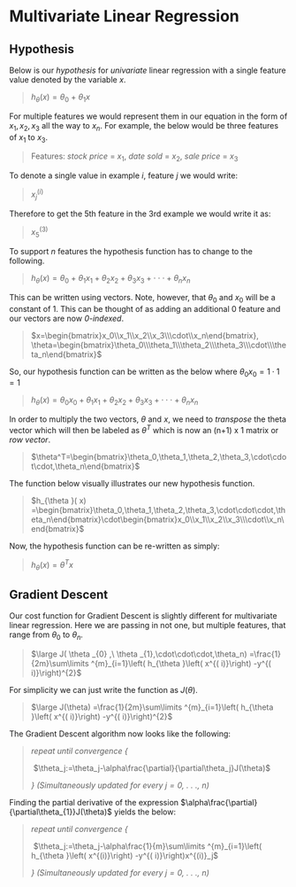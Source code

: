 # Multivariate Linear Regression

## Hypothesis

Below is our *hypothesis* for *univariate* linear regression with a single feature value denoted by the variable $x$.

> $h_{\theta }( x) =\theta _{0} \ +\ \theta _{1} x$

For multiple features we would represent them in our equation in the form of $x_1, x_2, x_3$ all the way to $x_n$. For example, the below would be three features of $x_1$ to $x_3$.

> Features: *stock price* = $x_1$, *date sold* = $x_2$, *sale price* = $x_3$

To denote a single value in example $i$, feature $j$ we would write:

> $x^{(i)}_j$

Therefore to get the 5th feature in the 3rd example we would write it as:

> $x^{(3)}_5$

To support $n$ features the hypothesis function has to change to the following.

> $h_{\theta }( x) =\theta _{0} \ +\ \theta _1x_1+ \theta _2x_2+ \theta _3x_3+\cdot\cdot\cdot+ \theta _nx_n$

This can be written using vectors. Note, however, that $\theta_0$ and $x_0$ will be a constant of 1. This can be thought of as adding an additional 0 feature and our vectors are now *0-indexed*.

> $x=\begin{bmatrix}x_0\\x_1\\x_2\\x_3\\\cdot\\x_n\end{bmatrix}, \theta=\begin{bmatrix}\theta_0\\\theta_1\\\theta_2\\\theta_3\\\cdot\\\theta_n\end{bmatrix}$

So, our hypothesis function can be written as the below where $\theta _0x_0 = 1\cdot1=1$

> $h_{\theta }( x) =\theta _0x_0 +\theta _1x_1+ \theta _2x_2+ \theta _3x_3+\cdot\cdot\cdot+ \theta _nx_n$

In order to multiply the two vectors, $\theta$ and $x$, we need to *transpose* the theta vector which will then be labeled as $\theta^T$ which is now an (n+1) x 1 matrix or *row vector*.

> $\theta^T=\begin{bmatrix}\theta_0,\theta_1,\theta_2,\theta_3,\cdot\cdot\cdot,\theta_n\end{bmatrix}$

The function below visually illustrates our new hypothesis function.

> $h_{\theta }( x) =\begin{bmatrix}\theta_0,\theta_1,\theta_2,\theta_3,\cdot\cdot\cdot,\theta_n\end{bmatrix}\cdot\begin{bmatrix}x_0\\x_1\\x_2\\x_3\\\cdot\\x_n\end{bmatrix}$

Now, the hypothesis function can be re-written as simply:

> $h_{\theta }( x) =\theta^Tx$

## Gradient Descent

Our cost function for Gradient Descent is slightly different for multivariate linear regression. Here we are passing in not one, but multiple features, that range from $\theta_0$ to $\theta_n$.

> $\large J( \theta _{0} ,\ \theta _{1},\cdot\cdot\cdot,\theta_n) =\frac{1}{2m}\sum\limits ^{m}_{i=1}\left( h_{\theta }\left( x^{( i)}\right) -y^{( i)}\right)^{2}$

For simplicity we can just write the function as $J(\theta)$.

> $\large J(\theta) =\frac{1}{2m}\sum\limits ^{m}_{i=1}\left( h_{\theta }\left( x^{( i)}\right) -y^{( i)}\right)^{2}$

The Gradient Descent algorithm now looks like the following:

>*repeat until convergence {* 
>
>​    $\theta_j:=\theta_j-\alpha\frac{\partial}{\partial\theta_j}J(\theta)$
>
>*} (Simultaneously updated for every $j=0$, . . ., $n$)*

Finding the partial derivative of the expression $\alpha\frac{\partial}{\partial\theta_{1}}J(\theta)$ yields the below:

>*repeat until convergence {* 
>
>​    $\theta_j:=\theta_j-\alpha\frac{1}{m}\sum\limits ^{m}_{i=1}\left( h_{\theta }\left( x^{(i)}\right) -y^{( i)}\right)x^{(i)}_j$
>
>*} (Simultaneously updated for every $j=0$, . . ., $n$)*

> 

